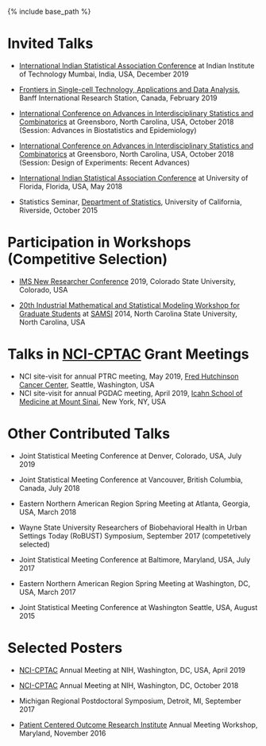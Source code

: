 ﻿---
layout: archive
title: ""
permalink: /talks/
author_profile: true

---

{% include base_path %}


Invited Talks
======
* [International Indian Statistical Association Conference](https://www.intindstat.org/iisaconference2019/) at Indian Institute of Technology Mumbai, India, USA, December 2019

* [Frontiers in Single-cell Technology, Applications and Data Analysis](https://www.birs.ca/events/2019/5-day-workshops/19w5032), Banff International Research Station, Canada, February 2019

* [International Conference on Advances in Interdisciplinary Statistics and Combinatorics](https://mathstats.uncg.edu/aisc/2018-conference/home/) at Greensboro, North Carolina, USA, October 2018 (Session: Advances in Biostatistics and Epidemiology)

* [International Conference on Advances in Interdisciplinary Statistics and Combinatorics](https://mathstats.uncg.edu/aisc/2018-conference/home/) at Greensboro, North Carolina, USA, October 2018 (Session: Design of Experiments: Recent Advances)

* [International Indian Statistical Association Conference](http://iisa2018.biostat.ufl.edu/) at University of Florida, Florida, USA, May 2018

* Statistics Seminar, [Department of Statistics](https://statistics.ucr.edu/), University of California, Riverside,  October 2015


Participation in Workshops (Competitive Selection)
======
* [IMS New Researcher Conference](http://groups.imstat.org/newresearchers/conferences/nrc.html) 2019, Colorado State University, Colorado, USA

* [20th Industrial Mathematical and Statistical Modeling Workshop for Graduate Students](https://samsiatrtp.wordpress.com/2014/07/) at [SAMSI](https://www.samsi.info/) 2014, North Carolina State University, North Carolina, USA


Talks in [NCI-CPTAC](https://proteomics.cancer.gov/programs/cptac) Grant Meetings
======
*  NCI site-visit for annual PTRC meeting, May 2019, [Fred Hutchinson Cancer Center](http://www.fredhutch.org/en.html), Seattle, Washington, USA
*  NCI site-visit for annual PGDAC meeting, April 2019, [Icahn School of Medicine at Mount Sinai](https://icahn.mssm.edu/research/genomics), New York, NY, USA


Other Contributed Talks
======
* Joint Statistical Meeting Conference at Denver, Colorado, USA, July 2019

* Joint Statistical Meeting Conference at Vancouver, British Columbia, Canada, July 2018

* Eastern Northern American Region Spring Meeting at Atlanta, Georgia, USA,  March 2018

* Wayne State University Researchers of Biobehavioral Health in Urban Settings Today (RoBUST) Symposium, September 2017 (competetively selected)

* Joint Statistical Meeting Conference at Baltimore, Maryland, USA,  July 2017

* Eastern Northern American Region Spring Meeting at Washington, DC, USA,  March 2017

* Joint Statistical Meeting Conference at Washington Seattle, USA,  August 2015


Selected Posters
======
* [NCI-CPTAC](https://proteomics.cancer.gov/programs/cptac) Annual Meeting at NIH, Washington, DC, USA, April 2019 

* [NCI-CPTAC](https://proteomics.cancer.gov/programs/cptac) Annual Meeting at NIH, Washington, DC, October 2018 

* Michigan Regional Postdoctoral Symposium, Detroit, MI, September 2017

* [Patient Centered Outcome Research Institute](https://www.pcori.org/) Annual Meeting Workshop, Maryland,  November 2016


